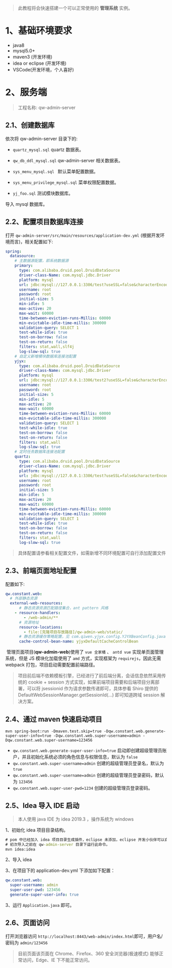 > 此教程将会快速搭建一个可以正常使用的 **管理系统** 实例。

# 1、基础环境要求

- java8
- mysql5.0+
- maven3 (开发环境)
- idea or eclipse (开发环境)
- VSCode(开发环境，个人喜好)

# 2、服务端

> 工程名称: qw-admin-server

## 2.1、创建数据库

依次将 qw-admin-server 目录下的:

- `quartz_mysql.sql` quartz 数据表。

 - `qw_db_ddl_mysql.sql`  qw-admin-server 相关数据表。
 - `sys_menu_mysql.sql ` 默认菜单配置数据。
 - `sys_menu_privilege_mysql.sql` 菜单权限配置数据。
 - `yj_foo.sql` 测试模块数据库。

导入 mysql 数据库。

## 2.2、配置项目数据库连接

打开 `qw-admin-server/src/main/resources/application-dev.yml` (根据开发环境而言)，相关配置如下:

```yaml
spring:
  datasource:
    # 主数据源配置，即系统数据源
    primary:
      type: com.alibaba.druid.pool.DruidDataSource
      driver-class-Name: com.mysql.jdbc.Driver
      platform: mysql
      url: jdbc:mysql://127.0.0.1:3306/test?useSSL=false&characterEncoding=utf-8&autoReconnect=true
      username: root
      password: root
      initial-size: 5
      min-idle: 5
      max-active: 20
      max-wait: 60000
      time-between-eviction-runs-Millis: 60000
      min-evictable-idle-time-millis: 300000
      validation-query: SELECT 1
      test-while-idle: true
      test-on-borrow: false
      test-on-return: false
      filters: stat,wall,slf4j
      log-slow-sql: true
    # 自定义新增模块数据库连接池配置  
    yjyx:
      type: com.alibaba.druid.pool.DruidDataSource
      driver-class-Name: com.mysql.jdbc.Driver
      platform: mysql
      url: jdbc:mysql://127.0.0.1:3306/test2?useSSL=false&characterEncoding=utf-8&autoReconnect=true
      username: root
      password: root
      initial-size: 5
      min-idle: 5
      max-active: 20
      max-wait: 60000
      time-between-eviction-runs-Millis: 60000
      min-evictable-idle-time-millis: 300000
      validation-query: SELECT 1
      test-while-idle: true
      test-on-borrow: false
      test-on-return: false
      filters: stat,wall
      log-slow-sql: true
    # 定时任务数据库连接池配置  
    quartz:
      type: com.alibaba.druid.pool.DruidDataSource
      driver-class-Name: com.mysql.jdbc.Driver
      platform: mysql
      url: jdbc:mysql://127.0.0.1:3306/test?useSSL=false&characterEncoding=utf-8&autoReconnect=true
      username: root
      password: root
      initial-size: 5
      min-idle: 5
      max-active: 20
      max-wait: 60000
      time-between-eviction-runs-Millis: 60000
      min-evictable-idle-time-millis: 300000
      validation-query: SELECT 1
      test-while-idle: true
      test-on-borrow: false
      test-on-return: false
      filters: stat,wall
      log-slow-sql: true
```

> 具体配置请参看相关配置文件，如需新增不同环境配置可自行添加配置文件

## 2.3、前端页面地址配置

配置如下:

```yaml
qw.constant.web:
  # 外部静态资源
  external-web-resources:
  	  # 静态资源资源匹配路径集合，ant pattern 风格
    - resource-handlers:
        - /web-admin/**
      # 资源地址
      resource-locations:
        - file:[克隆项目存放路径]/qw-admin-web/static/
      # 静态资源缓存策略配置，见 com.qiwen.yjyx.config.YJYXBeanConfig.java 下相关配置
      cache-control-bean-name: yjyxDefaultCacheControlBean
```

​     管理页面项目(**qw-admin-web**)使用了 `vue 全家桶` 、 `antd vue` 实现单页面管理系统，但是 JS 模块化加载使用了 `amd` 方式，实现框架为 `requirejs`，因此无需 webpack 打包，项目启动需要配置前端路径。

> 项目前后端不依赖模板引擎，已经进行了前后端分离，会话信息依然采用传统的 cookie + session 方式实现，如果前端项目需要和后端项目分离部署，可以将 jsessionid 作为请求参数传递即可，具体参看 Shiro 提供的 DefaultWebSessionManager.getSessionId(...) 即可知道跨域 session 解决方案。

## 2.4、通过 maven 快速启动项目

```shell
mvn spring-boot:run -Dmaven.test.skip=true -Dqw.constant.web.generate-super-user-info=true -Dqw.constant.web.super-username=admin -Dqw.constant.web.super-username=123456
```

- `qw.constant.web.generate-super-user-info=true` 启动即创建超级管理员账户，并且初始化系统必须的角色信息与权限信息，默认为 `false`
- `qw.constant.web.super-username=admin` 创建的超级管理员登录名，默认为 `true`
- `qw.constant.web.super-username=admin` 创建的超级管理员登录密码，默认为 `123456`
- `qw.constant.web.super-user-pwd=1234` 创建的超级管理员登录密码。

## 2.5、Idea 导入 IDE 启动

>本人使用 java IDE 为 idea 2019.3 ，操作系统为 windows

1、初始化 idea 项目目录结构。

```cmd
# pom 中已经加入 idea 项目目录生成插件，eclipse 未添加，eclipse 开发小伙伴可以自行添加。
# 初次导入之前在 qw-admin-server 目录下运行此命令。
mvn idea:idea
```

2、导入 idea

3、在项目下的 application-dev.yml 下添加如下配置：

```yaml
qw.constant.web:
  super-username: admin
  super-user-pwd: 123456
  generate-super-user-info: true
```

3、运行 `Application.java` 即可。

## 2.6、页面访问

打开浏览器访问 `http://localhost:8443/web-admin/index.html`即可，用户名/密码为 `admin/123456`

> 目前页面该页面在 Chrome、Firefox、360 安全浏览器(极速模式) 能够正常访问，Edge、IE 下不能正常访问。

